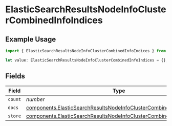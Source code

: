 # ElasticSearchResultsNodeInfoClusterCombinedInfoIndices

## Example Usage

```typescript
import { ElasticSearchResultsNodeInfoClusterCombinedInfoIndices } from "@censys/platform-sdk/models/components";

let value: ElasticSearchResultsNodeInfoClusterCombinedInfoIndices = {};
```

## Fields

| Field                                                                                                                                                            | Type                                                                                                                                                             | Required                                                                                                                                                         | Description                                                                                                                                                      |
| ---------------------------------------------------------------------------------------------------------------------------------------------------------------- | ---------------------------------------------------------------------------------------------------------------------------------------------------------------- | ---------------------------------------------------------------------------------------------------------------------------------------------------------------- | ---------------------------------------------------------------------------------------------------------------------------------------------------------------- |
| `count`                                                                                                                                                          | *number*                                                                                                                                                         | :heavy_minus_sign:                                                                                                                                               | N/A                                                                                                                                                              |
| `docs`                                                                                                                                                           | [components.ElasticSearchResultsNodeInfoClusterCombinedInfoIndicesDocs](../../models/components/elasticsearchresultsnodeinfoclustercombinedinfoindicesdocs.md)   | :heavy_minus_sign:                                                                                                                                               | N/A                                                                                                                                                              |
| `store`                                                                                                                                                          | [components.ElasticSearchResultsNodeInfoClusterCombinedInfoIndicesStore](../../models/components/elasticsearchresultsnodeinfoclustercombinedinfoindicesstore.md) | :heavy_minus_sign:                                                                                                                                               | N/A                                                                                                                                                              |